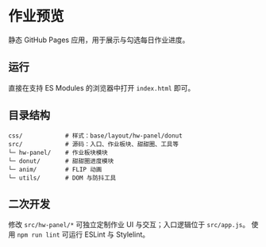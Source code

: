 # 作业预览

静态 GitHub Pages 应用，用于展示与勾选每日作业进度。

## 运行
直接在支持 ES Modules 的浏览器中打开 `index.html` 即可。

## 目录结构
```
css/            # 样式：base/layout/hw-panel/donut
src/            # 源码：入口、作业板块、甜甜圈、工具等
└─ hw-panel/    # 作业板块模块
└─ donut/       # 甜甜圈进度模块
└─ anim/        # FLIP 动画
└─ utils/       # DOM 与防抖工具
```

## 二次开发
修改 `src/hw-panel/*` 可独立定制作业 UI 与交互；入口逻辑位于 `src/app.js`。
使用 `npm run lint` 可运行 ESLint 与 Stylelint。
